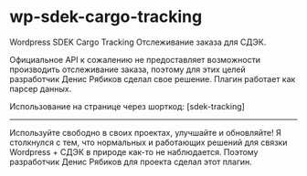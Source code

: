 # wp-sdek-cargo-tracking

Wordpress SDEK Cargo Tracking
Отслеживание заказа для СДЭК.

Официальное API к сожалению не предоставляет возможности производить отслеживание заказа, поэтому для этих целей разработчик Денис Рябиков сделал свое решение.
Плагин работает как парсер данных.

Использование на странице через шорткод: [sdek-tracking]

----

Используйте свободно в своих проектах, улучшайте и обновляйте! Я столкнулся с тем, что нормальных и работающих решений для связки Wordpress + СДЭК в природе как-то не наблюдается. Поэтому разработчик Денис Рябиков для проекта сделал этот плагин.
